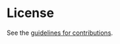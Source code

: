 # License

See the
[guidelines for contributions](https://github.com/chris-wood/draft-wood-cfrg-blind-signatures/blob/master/CONTRIBUTING.md).
